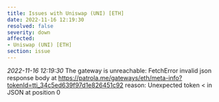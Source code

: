 ```yaml
---
title: Issues with Uniswap (UNI) [ETH]
date: 2022-11-16 12:19:30
resolved: false
severity: down
affected:
- Uniswap (UNI) [ETH]
section: issue
---
```


*2022-11-16 12:19:30* The gateway is unreachable: FetchError invalid json response body at https://patrola.me/gateways/eth/meta-info?tokenId=tti_34c5ed639f97d1e826451c92 reason: Unexpected token < in JSON at position 0
